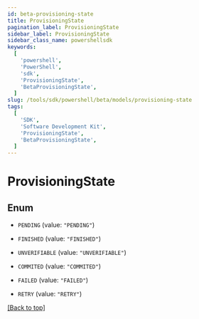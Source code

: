 ```yaml
---
id: beta-provisioning-state
title: ProvisioningState
pagination_label: ProvisioningState
sidebar_label: ProvisioningState
sidebar_class_name: powershellsdk
keywords:
  [
    'powershell',
    'PowerShell',
    'sdk',
    'ProvisioningState',
    'BetaProvisioningState',
  ]
slug: /tools/sdk/powershell/beta/models/provisioning-state
tags:
  [
    'SDK',
    'Software Development Kit',
    'ProvisioningState',
    'BetaProvisioningState',
  ]
---
```


# ProvisioningState

## Enum

- `PENDING` (value: `"PENDING"`)

- `FINISHED` (value: `"FINISHED"`)

- `UNVERIFIABLE` (value: `"UNVERIFIABLE"`)

- `COMMITED` (value: `"COMMITED"`)

- `FAILED` (value: `"FAILED"`)

- `RETRY` (value: `"RETRY"`)

[[Back to top]](#)
